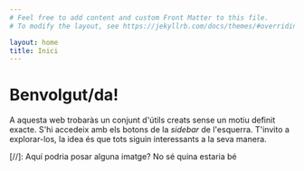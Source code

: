 ```yaml
---
# Feel free to add content and custom Front Matter to this file.
# To modify the layout, see https://jekyllrb.com/docs/themes/#overriding-theme-defaults

layout: home
title: Inici
---
```

# Benvolgut/da!

A aquesta web trobaràs un conjunt d'útils creats sense un motiu definit exacte.
S'hi accedeix amb els botons de la _sidebar_ de l'esquerra. T'invito a explorar-los, la idea és que tots siguin interessants a la seva manera.

[//]: Aquí podria posar alguna imatge? No sé quina estaria bé
